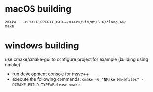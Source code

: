 # macOS building
    cmake . -DCMAKE_PREFIX_PATH=/Users/vim/Qt/5.6/clang_64/
    make
# windows building
use cmake/cmake-gui to configure project
for example (building using nmake):

- run development console for msvc++
- execute the following commands:
    `cmake -G "NMake Makefiles" -DCMAKE_BUILD_TYPE=Release`
    `nmake`
